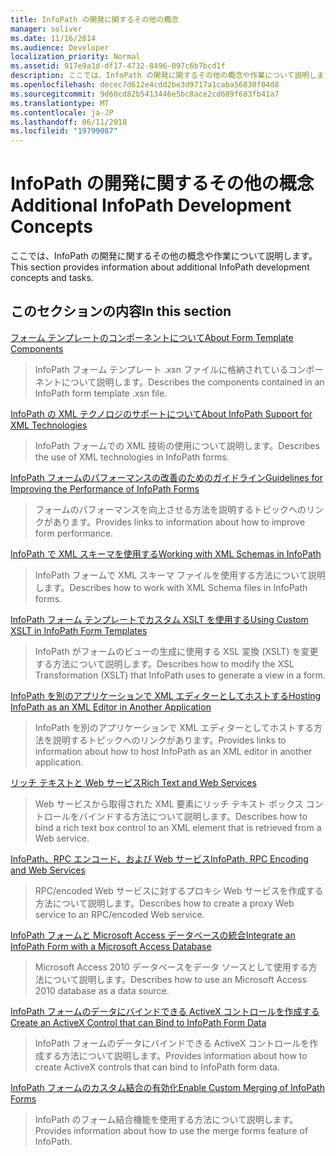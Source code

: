 ```yaml
---
title: InfoPath の開発に関するその他の概念
manager: soliver
ms.date: 11/16/2014
ms.audience: Developer
localization_priority: Normal
ms.assetid: 917e9a1d-df17-4732-8496-097c6b7bcd1f
description: ここでは、InfoPath の開発に関するその他の概念や作業について説明します。
ms.openlocfilehash: decec7d612e4cdd2be3d9717a1caba56830f04d8
ms.sourcegitcommit: 9d60cd82b5413446e5bc8ace2cd689f683fb41a7
ms.translationtype: MT
ms.contentlocale: ja-JP
ms.lasthandoff: 06/11/2018
ms.locfileid: "19799087"
---
```

# <a name="additional-infopath-development-concepts"></a><span data-ttu-id="0bd3d-103">InfoPath の開発に関するその他の概念</span><span class="sxs-lookup"><span data-stu-id="0bd3d-103">Additional InfoPath Development Concepts</span></span>

<span data-ttu-id="0bd3d-104">ここでは、InfoPath の開発に関するその他の概念や作業について説明します。</span><span class="sxs-lookup"><span data-stu-id="0bd3d-104">This section provides information about additional InfoPath development concepts and tasks.</span></span>
  
## <a name="in-this-section"></a><span data-ttu-id="0bd3d-105">このセクションの内容</span><span class="sxs-lookup"><span data-stu-id="0bd3d-105">In this section</span></span>

[<span data-ttu-id="0bd3d-106">フォーム テンプレートのコンポーネントについて</span><span class="sxs-lookup"><span data-stu-id="0bd3d-106">About Form Template Components</span></span>](about-form-template-components.md)
  
> <span data-ttu-id="0bd3d-107">InfoPath フォーム テンプレート .xsn ファイルに格納されているコンポーネントについて説明します。</span><span class="sxs-lookup"><span data-stu-id="0bd3d-107">Describes the components contained in an InfoPath form template .xsn file.</span></span>
    
[<span data-ttu-id="0bd3d-108">InfoPath の XML テクノロジのサポートについて</span><span class="sxs-lookup"><span data-stu-id="0bd3d-108">About InfoPath Support for XML Technologies</span></span>](about-infopath-support-for-xml-technologies.md)
  
> <span data-ttu-id="0bd3d-109">InfoPath フォームでの XML 技術の使用について説明します。</span><span class="sxs-lookup"><span data-stu-id="0bd3d-109">Describes the use of XML technologies in InfoPath forms.</span></span>
    
[<span data-ttu-id="0bd3d-110">InfoPath フォームのパフォーマンスの改善のためのガイドライン</span><span class="sxs-lookup"><span data-stu-id="0bd3d-110">Guidelines for Improving the Performance of InfoPath Forms</span></span>](guidelines-for-improving-the-performance-of-infopath-forms.md)
  
> <span data-ttu-id="0bd3d-111">フォームのパフォーマンスを向上させる方法を説明するトピックへのリンクがあります。</span><span class="sxs-lookup"><span data-stu-id="0bd3d-111">Provides links to information about how to improve form performance.</span></span>
    
[<span data-ttu-id="0bd3d-112">InfoPath で XML スキーマを使用する</span><span class="sxs-lookup"><span data-stu-id="0bd3d-112">Working with XML Schemas in InfoPath</span></span>](working-with-xml-schemas-in-infopath.md)
  
> <span data-ttu-id="0bd3d-113">InfoPath フォームで XML スキーマ ファイルを使用する方法について説明します。</span><span class="sxs-lookup"><span data-stu-id="0bd3d-113">Describes how to work with XML Schema files in InfoPath forms.</span></span>
    
[<span data-ttu-id="0bd3d-114">InfoPath フォーム テンプレートでカスタム XSLT を使用する</span><span class="sxs-lookup"><span data-stu-id="0bd3d-114">Using Custom XSLT in InfoPath Form Templates</span></span>](using-custom-xslt-in-infopath-form-templates.md)
  
> <span data-ttu-id="0bd3d-115">InfoPath がフォームのビューの生成に使用する XSL 変換 (XSLT) を変更する方法について説明します。</span><span class="sxs-lookup"><span data-stu-id="0bd3d-115">Describes how to modify the XSL Transformation (XSLT) that InfoPath uses to generate a view in a form.</span></span>
    
[<span data-ttu-id="0bd3d-116">InfoPath を別のアプリケーションで XML エディターとしてホストする</span><span class="sxs-lookup"><span data-stu-id="0bd3d-116">Hosting InfoPath as an XML Editor in Another Application</span></span>](hosting-infopath-as-an-xml-editor-in-another-application.md)
  
> <span data-ttu-id="0bd3d-117">InfoPath を別のアプリケーションで XML エディターとしてホストする方法を説明するトピックへのリンクがあります。</span><span class="sxs-lookup"><span data-stu-id="0bd3d-117">Provides links to information about how to host InfoPath as an XML editor in another application.</span></span>
    
[<span data-ttu-id="0bd3d-118">リッチ テキストと Web サービス</span><span class="sxs-lookup"><span data-stu-id="0bd3d-118">Rich Text and Web Services</span></span>](rich-text-and-web-services.md)
  
> <span data-ttu-id="0bd3d-119">Web サービスから取得された XML 要素にリッチ テキスト ボックス コントロールをバインドする方法について説明します。</span><span class="sxs-lookup"><span data-stu-id="0bd3d-119">Describes how to bind a rich text box control to an XML element that is retrieved from a Web service.</span></span>
    
[<span data-ttu-id="0bd3d-120">InfoPath、RPC エンコード、および Web サービス</span><span class="sxs-lookup"><span data-stu-id="0bd3d-120">InfoPath, RPC Encoding and Web Services</span></span>](infopath-rpc-encoding-and-web-services.md)
  
> <span data-ttu-id="0bd3d-121">RPC/encoded Web サービスに対するプロキシ Web サービスを作成する方法について説明します。</span><span class="sxs-lookup"><span data-stu-id="0bd3d-121">Describes how to create a proxy Web service to an RPC/encoded Web service.</span></span>
    
[<span data-ttu-id="0bd3d-122">InfoPath フォームと Microsoft Access データベースの統合</span><span class="sxs-lookup"><span data-stu-id="0bd3d-122">Integrate an InfoPath Form with a Microsoft Access Database</span></span>](integrate-an-infopath-form-with-a-microsoft-access-database.md)
  
> <span data-ttu-id="0bd3d-123">Microsoft Access 2010 データベースをデータ ソースとして使用する方法について説明します。</span><span class="sxs-lookup"><span data-stu-id="0bd3d-123">Describes how to use an Microsoft Access 2010 database as a data source.</span></span>
    
[<span data-ttu-id="0bd3d-124">InfoPath フォームのデータにバインドできる ActiveX コントロールを作成する</span><span class="sxs-lookup"><span data-stu-id="0bd3d-124">Create an ActiveX Control that can Bind to InfoPath Form Data</span></span>](create-an-activex-control-that-can-bind-to-infopath-form-data.md)
  
> <span data-ttu-id="0bd3d-125">InfoPath フォームのデータにバインドできる ActiveX コントロールを作成する方法について説明します。</span><span class="sxs-lookup"><span data-stu-id="0bd3d-125">Provides information about how to create ActiveX controls that can bind to InfoPath form data.</span></span>
    
[<span data-ttu-id="0bd3d-126">InfoPath フォームのカスタム結合の有効化</span><span class="sxs-lookup"><span data-stu-id="0bd3d-126">Enable Custom Merging of InfoPath Forms</span></span>](enable-custom-merging-of-infopath-forms.md)
  
> <span data-ttu-id="0bd3d-127">InfoPath のフォーム結合機能を使用する方法について説明します。</span><span class="sxs-lookup"><span data-stu-id="0bd3d-127">Provides information about how to use the merge forms feature of InfoPath.</span></span>
    

